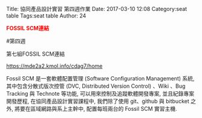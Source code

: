 Title: 協同產品設計實習 第四週作業
Date: 2017-03-10 12:08
Category:seat table
Tags:seat table
Author: 24

<b><font color="red">FOSSIL SCM連結 </font></b>

<!-- PELICAN_END_SUMMARY -->

#第四週

第七組FOSSIL SCM連結

<a href="https://mde2a2.kmol.info/cdag7/home">https://mde2a2.kmol.info/cdag7/home</a>

Fossil SCM 是一套軟體配置管理 (Software Configuration Management) 系統, 其中包含分散式版次控管 (DVC, Distributed Version Control) 、Wiki 、Bug Tracking 與 Technote 等功能, 可以用來控制及追蹤軟體開發專案, 並且紀錄專案開發歷程, 在協同產品設計實習課程中, 我們除了使用 git、github 與 bitbucket 之外, 將要在區域網路與系上主幹中, 配置每班兩台的 Fossil SCM 實習主機.

